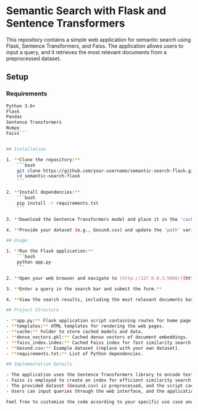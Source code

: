 # Semantic Search with Flask and Sentence Transformers

This repository contains a simple web application for semantic search using Flask, Sentence Transformers, and Faiss. The application allows users to input a query, and it retrieves the most relevant documents from a preprocessed dataset.

## Setup

### Requirements

```bash
Python 3.6+
Flask
Pandas
Sentence Transformers
Numpy
Faiss```


## Installation

1. **Clone the repository:**
    ```bash
    git clone https://github.com/your-username/semantic-search-flask.git
    cd semantic-search-flask
    ```

2. **Install dependencies:**
    ```bash
    pip install -r requirements.txt
    ```

3. **Download the Sentence Transformers model and place it in the 'cache' folder.**

4. **Provide your dataset (e.g., Gesund.csv) and update the 'path' variable in the script accordingly.**

## Usage

1. **Run the Flask application:**
    ```bash
    python app.py
    ```

2. **Open your web browser and navigate to [http://127.0.0.1:5000/](http://127.0.0.1:5000/).**

3. **Enter a query in the search bar and submit the form.**

4. **View the search results, including the most relevant documents based on semantic similarity.**

## Project Structure

- **app.py:** Flask application script containing routes for home page and search functionality.
- **templates:** HTML templates for rendering the web pages.
- **cache:** Folder to store cached models and data.
- **dense_vectors.pkl:** Cached dense vectors of document embeddings.
- **faiss_index.index:** Cached Faiss index for fast similarity search.
- **Gesund.csv:** Example dataset (replace with your own dataset).
- **requirements.txt:** List of Python dependencies.

## Implementation Details

- The application uses the Sentence Transformers library to encode text into dense vectors.
- Faiss is employed to create an index for efficient similarity search.
- The provided dataset (Gesund.csv) is preprocessed, and the script caches document embeddings and the Faiss index for faster retrieval.
- Users can input queries through the web interface, and the application returns the most relevant documents based on semantic similarity.

Feel free to customize the code according to your specific use case and dataset.
